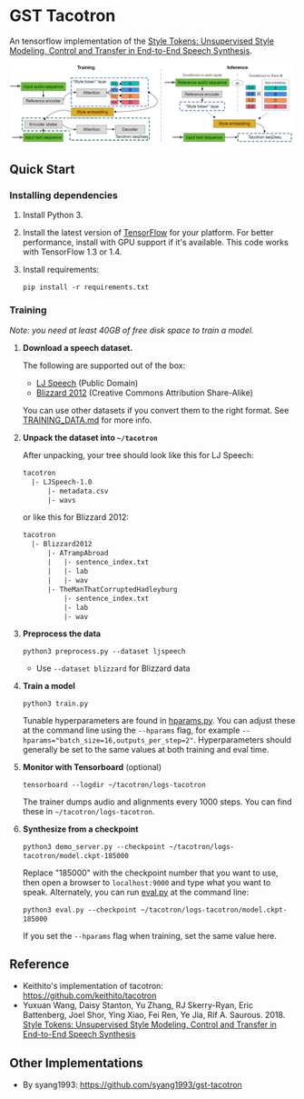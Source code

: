 # GST Tacotron

An tensorflow implementation of the [Style Tokens: Unsupervised Style Modeling, Control and Transfer in End-to-End Speech Synthesis](https://arxiv.org/abs/1803.09017).

![gst-tacotron](/images/gst-tacotron.png)

## Quick Start

### Installing dependencies

1. Install Python 3.

2. Install the latest version of [TensorFlow](https://www.tensorflow.org/install/) for your platform. For better
   performance, install with GPU support if it's available. This code works with TensorFlow 1.3 or 1.4.

3. Install requirements:
   ```
   pip install -r requirements.txt
   ```

### Training

*Note: you need at least 40GB of free disk space to train a model.*

1. **Download a speech dataset.**

   The following are supported out of the box:
    * [LJ Speech](https://keithito.com/LJ-Speech-Dataset/) (Public Domain)
    * [Blizzard 2012](http://www.cstr.ed.ac.uk/projects/blizzard/2012/phase_one) (Creative Commons Attribution Share-Alike)

   You can use other datasets if you convert them to the right format. See [TRAINING_DATA.md](TRAINING_DATA.md) for more info.


2. **Unpack the dataset into `~/tacotron`**

   After unpacking, your tree should look like this for LJ Speech:
   ```
   tacotron
     |- LJSpeech-1.0
         |- metadata.csv
         |- wavs
   ```

   or like this for Blizzard 2012:
   ```
   tacotron
     |- Blizzard2012
         |- ATrampAbroad
         |   |- sentence_index.txt
         |   |- lab
         |   |- wav
         |- TheManThatCorruptedHadleyburg
             |- sentence_index.txt
             |- lab
             |- wav
   ```

3. **Preprocess the data**
   ```
   python3 preprocess.py --dataset ljspeech
   ```
     * Use `--dataset blizzard` for Blizzard data

4. **Train a model**
   ```
   python3 train.py
   ```

   Tunable hyperparameters are found in [hparams.py](hparams.py). You can adjust these at the command
   line using the `--hparams` flag, for example `--hparams="batch_size=16,outputs_per_step=2"`.
   Hyperparameters should generally be set to the same values at both training and eval time.


5. **Monitor with Tensorboard** (optional)
   ```
   tensorboard --logdir ~/tacotron/logs-tacotron
   ```

   The trainer dumps audio and alignments every 1000 steps. You can find these in
   `~/tacotron/logs-tacotron`.

6. **Synthesize from a checkpoint**
   ```
   python3 demo_server.py --checkpoint ~/tacotron/logs-tacotron/model.ckpt-185000
   ```
   Replace "185000" with the checkpoint number that you want to use, then open a browser
   to `localhost:9000` and type what you want to speak. Alternately, you can
   run [eval.py](eval.py) at the command line:
   ```
   python3 eval.py --checkpoint ~/tacotron/logs-tacotron/model.ckpt-185000
   ```
   If you set the `--hparams` flag when training, set the same value here.

## Reference
  -  Keithito's implementation of tacotron: https://github.com/keithito/tacotron
  -  Yuxuan Wang, Daisy Stanton, Yu Zhang, RJ Skerry-Ryan, Eric Battenberg, Joel Shor, Ying Xiao, Fei Ren, Ye Jia, Rif A. Saurous. 2018. [Style Tokens: Unsupervised Style Modeling, Control and Transfer in End-to-End Speech Synthesis](https://arxiv.org/abs/1803.09017)

## Other Implementations
  -  By syang1993: https://github.com/syang1993/gst-tacotron
